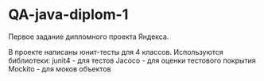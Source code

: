 # QA-java-diplom-1
Первое задание дипломного проекта Яндекса.

В проекте написаны юнит-тесты для 4 классов.
Используются библиотеки:
junit4 - для тестов
Jacoco - для оценки тестового покрытия
Mockito - для моков объектов
